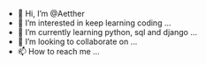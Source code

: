 - 👋 Hi, I’m @Aetther
- 👀 I’m interested in keep learning coding ...
- 🌱 I’m currently learning python, sql and django ...
- 💞️ I’m looking to collaborate on ...
- 📫 How to reach me ...

<!---
Aetther/Aetther is a ✨ special ✨ repository because its `README.md` (this file) appears on your GitHub profile.
You can click the Preview link to take a look at your changes.
--->
